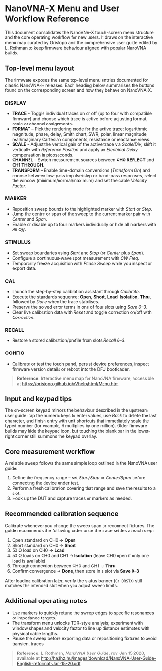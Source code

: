 # NanoVNA-X Menu and User Workflow Reference

This document consolidates the NanoVNA-X touch-screen menu structure and the core operating
workflow for new users. It draws on the interactive menu map curated by Oristopo and the
comprehensive user guide edited by L. Rothman to keep firmware behaviour aligned with
popular NanoVNA builds.

## Top-level menu layout

The firmware exposes the same top-level menu entries documented for classic NanoVNA-H
releases. Each heading below summarises the buttons found on the corresponding screen and
how they behave on NanoVNA-X.

### DISPLAY

* **TRACE** – Toggle individual traces on or off (up to four with compatible firmware) and
  choose which trace is active before adjusting format, scale or channel assignments.
* **FORMAT** – Pick the rendering mode for the active trace: logarithmic magnitude,
  phase, delay, Smith chart, SWR, polar, linear magnitude, real/imaginary Cartesian
  components, resistance or reactance views.
* **SCALE** – Adjust the vertical gain of the active trace via *Scale/Div*, shift it
  vertically with *Reference Position* and apply an *Electrical Delay* compensation in
  picoseconds.
* **CHANNEL** – Switch measurement sources between **CH0 REFLECT** and **CH1 THROUGH**.
* **TRANSFORM** – Enable time-domain conversions (*Transform On*) and choose between
  low-pass impulse/step or band-pass responses, select the window (minimum/normal/maximum)
  and set the cable *Velocity Factor*.

### MARKER

* Reposition sweep bounds to the highlighted marker with *Start* or *Stop*.
* Jump the centre or span of the sweep to the current marker pair with *Center* and
  *Span*.
* Enable or disable up to four markers individually or hide all markers with *All Off*.

### STIMULUS

* Set sweep boundaries using *Start* and *Stop* (or *Center* plus *Span*).
* Configure a continuous-wave spot measurement with *CW Freq*.
* Temporarily freeze acquisition with *Pause Sweep* while you inspect or export data.

### CAL

* Launch the step-by-step calibration assistant through *Calibrate*.
* Execute the standards sequence: **Open**, **Short**, **Load**, **Isolation**, **Thru**,
  followed by *Done* when the trace stabilises.
* Preserve the solved error terms in one of four slots using *Save 0–3*.
* Clear live calibration data with *Reset* and toggle correction on/off with *Correction*.

### RECALL

* Restore a stored calibration/profile from slots *Recall 0–3*.

### CONFIG

* Calibrate or test the touch panel, persist device preferences, inspect firmware version
  details or reboot into the DFU bootloader.

> **Reference**: Interactive menu map for NanoVNA firmware, accessible at
> <https://oristopo.github.io/nVhelp/html/Menu.htm>.

## Input and keypad tips

The on-screen keypad mirrors the behaviour described in the upstream user guide: tap the
numeric keys to enter values, use *Back* to delete the last character, and finish entry with
unit shortcuts that immediately scale the typed number (for example, `M` multiplies by one
million). Older firmware builds may hide the keypad icon, but touching the blank bar in the
lower-right corner still summons the keypad overlay.

## Core measurement workflow

A reliable sweep follows the same simple loop outlined in the NanoVNA user guide:

1. Define the frequency range – set *Start/Stop* or *Center/Span* before connecting the
   device under test.
2. Perform a fresh calibration covering that range and save the results to a slot.
3. Hook up the DUT and capture traces or markers as needed.

## Recommended calibration sequence

Calibrate whenever you change the sweep span or reconnect fixtures. The guide recommends the
following order once the trace settles at each step:

1. Open standard on CH0 → **Open**
2. Short standard on CH0 → **Short**
3. 50 Ω load on CH0 → **Load**
4. 50 Ω loads on CH0 and CH1 → **Isolation** (leave CH0 open if only one load is available)
5. Through connection between CH0 and CH1 → **Thru**
6. Confirm convergence → **Done**, then store in a slot via **Save 0–3**

After loading calibration later, verify the status banner (`Cn DRSTX`) still matches the
intended slot when you adjust sweep limits.

## Additional operating notes

* Use markers to quickly retune the sweep edges to specific resonances or impedance targets.
* The transform menu unlocks TDR-style analysis; experiment with window shapes and velocity
  factor to line up distance estimates with physical cable lengths.
* Pause the sweep before exporting data or repositioning fixtures to avoid transient traces.

> **Reference**: L. Rothman, *NanoVNA User Guide*, rev. Jan 15 2020, available at
> <http://ha3hz.hu/images/download/NanoVNA-User-Guide-English-reformat-Jan-15-20.pdf>.
